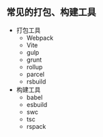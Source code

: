 ## 常见的打包、构建工具

- 打包工具
  - Webpack
  - Vite
  - gulp
  - grunt
  - rollup
  - parcel
  - rsbuild
- 构建工具
  - babel
  - esbuild
  - swc
  - tsc
  - rspack
